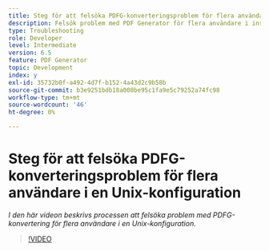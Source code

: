 ```yaml
---
title: Steg för att felsöka PDFG-konverteringsproblem för flera användare i en Unix-konfiguration
description: Felsök problem med PDF Generator för flera användare i installationsprogrammet för UNIX.
type: Troubleshooting
role: Developer
level: Intermediate
version: 6.5
feature: PDF Generator
topic: Development
index: y
exl-id: 35732b0f-a492-4d7f-b152-4a43d2c9b58b
source-git-commit: b3e9251bdb18a008be95c1fa9e5c79252a74fc98
workflow-type: tm+mt
source-wordcount: '46'
ht-degree: 0%

---
```



# Steg för att felsöka PDFG-konverteringsproblem för flera användare i en Unix-konfiguration

*I den här videon beskrivs processen att felsöka problem med PDFG-konvertering för flera användare i en Unix-konfiguration.*

>[!VIDEO](https://video.tv.adobe.com/v/335549?quality=12&learn=on)
